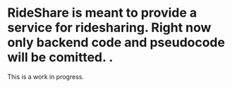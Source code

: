 # RideShare is meant to provide a service for ridesharing. Right now only backend code and pseudocode will be comitted. .
This is a work in progress. 
